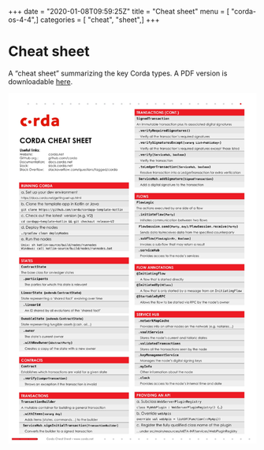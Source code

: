 +++
date = "2020-01-08T09:59:25Z"
title = "Cheat sheet"
menu = [ "corda-os-4-4",]
categories = [ "cheat", "sheet",]
+++


# Cheat sheet

A “cheat sheet” summarizing the key Corda types. A PDF version is downloadable [here](_static/corda-cheat-sheet.pdf).

![cheatsheet](resources/cheatsheet.jpg "cheatsheet")
